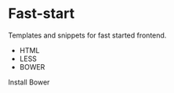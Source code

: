 # Fast-start
Templates and snippets for fast started frontend.

- HTML
- LESS
- BOWER

Install Bower
